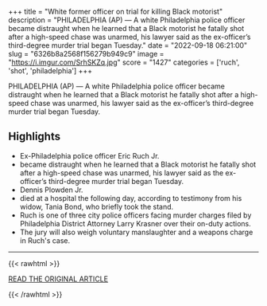 +++
title = "White former officer on trial for killing Black motorist"
description = "PHILADELPHIA (AP) — A white Philadelphia police officer became distraught when he learned that a Black motorist he fatally shot after a high-speed chase was unarmed, his lawyer said as the ex-officer’s third-degree murder trial began Tuesday."
date = "2022-09-18 06:21:00"
slug = "6326b8a2568f156279b949c9"
image = "https://i.imgur.com/SrhSKZq.jpg"
score = "1427"
categories = ['ruch', 'shot', 'philadelphia']
+++

PHILADELPHIA (AP) — A white Philadelphia police officer became distraught when he learned that a Black motorist he fatally shot after a high-speed chase was unarmed, his lawyer said as the ex-officer’s third-degree murder trial began Tuesday.

## Highlights

- Ex-Philadelphia police officer Eric Ruch Jr.
- became distraught when he learned that a Black motorist he fatally shot after a high-speed chase was unarmed, his lawyer said as the ex-officer’s third-degree murder trial began Tuesday.
- Dennis Plowden Jr.
- died at a hospital the following day, according to testimony from his widow, Tania Bond, who briefly took the stand.
- Ruch is one of three city police officers facing murder charges filed by Philadelphia District Attorney Larry Krasner over their on-duty actions.
- The jury will also weigh voluntary manslaughter and a weapons charge in Ruch's case.

---

{{< rawhtml >}}
  <p class="article-category">
    <a target="_blank" href="https://apnews.com/article/police-philadelphia-7ea259c477b7affc5977858502bea5c8">READ THE ORIGINAL ARTICLE</a>
  </p>
{{< /rawhtml >}}
